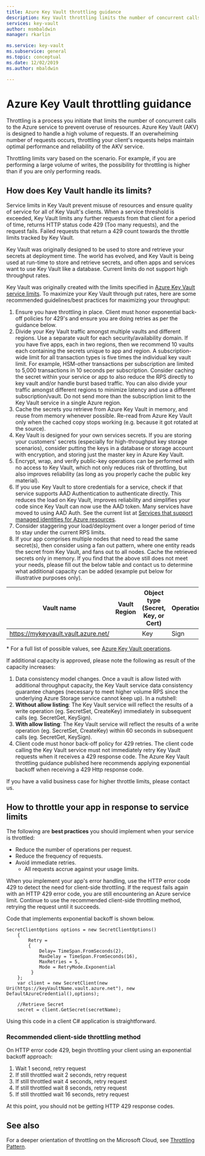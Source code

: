 ```yaml
---
title: Azure Key Vault throttling guidance
description: Key Vault throttling limits the number of concurrent calls to prevent overuse of resources.
services: key-vault
author: msmbaldwin
manager: rkarlin

ms.service: key-vault
ms.subservice: general
ms.topic: conceptual
ms.date: 12/02/2019
ms.author: mbaldwin

---
```


# Azure Key Vault throttling guidance

Throttling is a process you initiate that limits the number of concurrent calls to the Azure service to prevent overuse of resources. Azure Key Vault (AKV) is designed to handle a high volume of requests. If an overwhelming number of requests occurs, throttling your client's requests helps maintain optimal performance and reliability of the AKV service.

Throttling limits vary based on the scenario. For example, if you are performing a large volume of writes, the possibility for throttling is higher than if you are only performing reads.

## How does Key Vault handle its limits?

Service limits in Key Vault prevent misuse of resources and ensure quality of service for all of Key Vault's clients. When a service threshold is exceeded, Key Vault limits any further requests from that client for a period of time, returns HTTP status code 429 (Too many requests), and the request fails. Failed requests that return a 429 count towards the throttle limits tracked by Key Vault. 

Key Vault was originally designed to be used to store and retrieve your secrets at deployment time.  The world has evolved, and Key Vault is being used at run-time to store and retrieve secrets, and often apps and services want to use Key Vault like a database.  Current limits do not support high throughput rates.

Key Vault was originally created with the limits specified in [Azure Key Vault service limits](service-limits.md).  To maximize your Key Vault through put rates, here are some recommended guidelines/best practices for maximizing your throughput:
1. Ensure you have throttling in place.  Client must honor exponential back-off policies for 429's and ensure you are doing retries as per the guidance below.
1. Divide your Key Vault traffic amongst multiple vaults and different regions.   Use a separate vault for each security/availability domain.   If you have five apps, each in two regions, then we recommend 10 vaults each containing the secrets unique to app and region.  A subscription-wide limit for all transaction types is five times the individual key vault limit. For example, HSM-other transactions per subscription are limited to 5,000 transactions in 10 seconds per subscription. Consider caching the secret within your service or app to also reduce the RPS directly to key vault and/or handle burst based traffic.  You can also divide your traffic amongst different regions to minimize latency and use a different subscription/vault.  Do not send more than the subscription limit to the Key Vault service in a single Azure region.
1. Cache the secrets you retrieve from Azure Key Vault in memory, and reuse from memory whenever possible.  Re-read from Azure Key Vault only when the cached copy stops working (e.g. because it got rotated at the source). 
1. Key Vault is designed for your own services secrets.   If you are storing your customers' secrets (especially for high-throughput key storage scenarios), consider putting the keys in a database or storage account with encryption, and storing just the master key in Azure Key Vault.
1. Encrypt, wrap, and verify  public-key operations can be performed with no access to Key Vault, which not only reduces risk of throttling, but also improves reliability (as long as you properly cache the public key material).
1. If you use Key Vault to store credentials for a service, check if that service supports AAD Authentication to authenticate directly. This reduces the load on Key Vault, improves reliability and simplifies your code since Key Vault can now use the AAD token.  Many services have moved to using AAD Auth.  See the current list at [Services that support managed identities for Azure resources](../../active-directory/managed-identities-azure-resources/services-support-managed-identities.md#azure-services-that-support-managed-identities-for-azure-resources).
1. Consider staggering your load/deployment over a longer period of time to stay under the current RPS limits.
1. If your app comprises multiple nodes that need to read the same secret(s), then consider using a fan out pattern, where one entity reads the secret from Key Vault, and fans out to all nodes.   Cache the retrieved secrets only in memory.
If you find that the above still does not meet your needs, please fill out the below table and contact us to determine what additional capacity can be added (example put below for illustrative purposes only).

| Vault name | Vault Region | Object type (Secret, Key, or Cert) | Operation(s)* | Key Type | Key Length or Curve | HSM key?| Steady state RPS needed | Peak RPS needed |
|--|--|--|--|--|--|--|--|--|
| https://mykeyvault.vault.azure.net/ | | Key | Sign | EC | P-256 | No | 200 | 1000 |

\* For a full list of possible values, see [Azure Key Vault operations](/rest/api/keyvault/key-operations).

If additional capacity is approved, please note the following as result of the capacity increases:
1. Data consistency model changes. Once a vault is allow listed with additional throughput capacity, the Key Vault service data consistency guarantee changes (necessary to meet higher volume RPS since the underlying Azure Storage service cannot keep up).  In a nutshell:
  1. **Without allow listing**: The Key Vault service will reflect the results of a write operation (eg. SecretSet, CreateKey) immediately in subsequent calls (eg. SecretGet, KeySign).
  1. **With allow listing**: The Key Vault service will reflect the results of a write operation (eg. SecretSet, CreateKey) within 60 seconds in subsequent calls (eg. SecretGet, KeySign).
1. Client code must honor back-off policy for 429 retries. The client code calling the Key Vault service must not immediately retry Key Vault requests when it receives a 429 response code.  The Azure Key Vault throttling guidance published here recommends applying exponential backoff when receiving a 429 Http response code.

If you have a valid business case for higher throttle limits, please contact us.

## How to throttle your app in response to service limits

The following are **best practices** you should implement when your service is throttled:
- Reduce the number of operations per request.
- Reduce the frequency of requests.
- Avoid immediate retries. 
    - All requests accrue against your usage limits.

When you implement your app's error handling, use the HTTP error code 429 to detect the need for client-side throttling. If the request fails again with an HTTP 429 error code, you are still encountering an Azure service limit. Continue to use the recommended client-side throttling method, retrying the request until it succeeds.

Code that implements exponential backoff is shown below. 
```
SecretClientOptions options = new SecretClientOptions()
    {
        Retry =
        {
            Delay= TimeSpan.FromSeconds(2),
            MaxDelay = TimeSpan.FromSeconds(16),
            MaxRetries = 5,
            Mode = RetryMode.Exponential
         }
    };
    var client = new SecretClient(new Uri(https://keyVaultName.vault.azure.net"), new DefaultAzureCredential(),options);
                                 
    //Retrieve Secret
    secret = client.GetSecret(secretName);
```


Using this code in a client C# application is straightforward. 

### Recommended client-side throttling method

On HTTP error code 429, begin throttling your client using an exponential backoff approach:

1. Wait 1 second, retry request
2. If still throttled wait 2 seconds, retry request
3. If still throttled wait 4 seconds, retry request
4. If still throttled wait 8 seconds, retry request
5. If still throttled wait 16 seconds, retry request

At this point, you should not be getting HTTP 429 response codes.

## See also

For a deeper orientation of throttling on the Microsoft Cloud, see [Throttling Pattern](https://docs.microsoft.com/azure/architecture/patterns/throttling).

